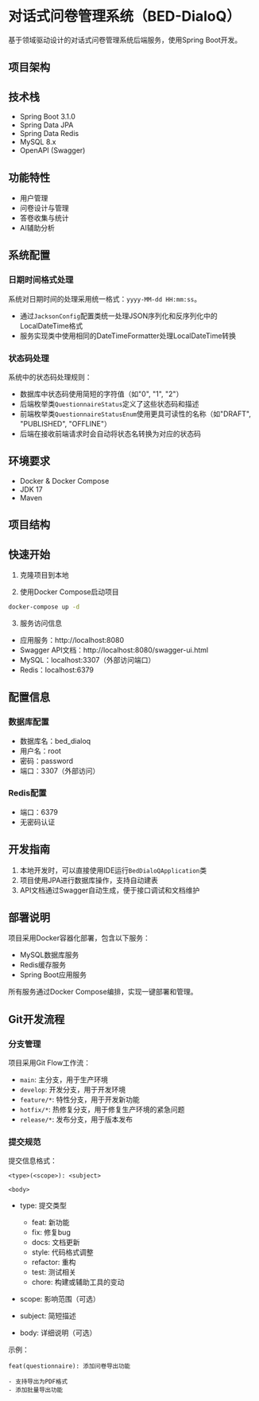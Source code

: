 # 对话式问卷管理系统（BED-DialoQ）

基于领域驱动设计的对话式问卷管理系统后端服务，使用Spring Boot开发。

## 项目架构

## 技术栈

- Spring Boot 3.1.0
- Spring Data JPA
- Spring Data Redis
- MySQL 8.x
- OpenAPI (Swagger)

## 功能特性

- 用户管理
- 问卷设计与管理
- 答卷收集与统计
- AI辅助分析

## 系统配置

### 日期时间格式处理

系统对日期时间的处理采用统一格式：`yyyy-MM-dd HH:mm:ss`。

- 通过`JacksonConfig`配置类统一处理JSON序列化和反序列化中的LocalDateTime格式
- 服务实现类中使用相同的DateTimeFormatter处理LocalDateTime转换

### 状态码处理

系统中的状态码处理规则：

- 数据库中状态码使用简短的字符值（如"0", "1", "2"）
- 后端枚举类`QuestionnaireStatus`定义了这些状态码和描述
- 前端枚举类`QuestionnaireStatusEnum`使用更具可读性的名称（如"DRAFT", "PUBLISHED", "OFFLINE"）
- 后端在接收前端请求时会自动将状态名转换为对应的状态码

## 环境要求

- Docker & Docker Compose
- JDK 17
- Maven

## 项目结构

## 快速开始

1. 克隆项目到本地

2. 使用Docker Compose启动项目
```bash
docker-compose up -d
```

3. 服务访问信息
- 应用服务：http://localhost:8080
- Swagger API文档：http://localhost:8080/swagger-ui.html
- MySQL：localhost:3307（外部访问端口）
- Redis：localhost:6379

## 配置信息

### 数据库配置
- 数据库名：bed_dialoq
- 用户名：root
- 密码：password
- 端口：3307（外部访问）

### Redis配置
- 端口：6379
- 无密码认证

## 开发指南

1. 本地开发时，可以直接使用IDE运行`BedDialoQApplication`类
2. 项目使用JPA进行数据库操作，支持自动建表
3. API文档通过Swagger自动生成，便于接口调试和文档维护

## 部署说明

项目采用Docker容器化部署，包含以下服务：
- MySQL数据库服务
- Redis缓存服务
- Spring Boot应用服务

所有服务通过Docker Compose编排，实现一键部署和管理。

## Git开发流程

### 分支管理

项目采用Git Flow工作流：

- `main`: 主分支，用于生产环境
- `develop`: 开发分支，用于开发环境
- `feature/*`: 特性分支，用于开发新功能
- `hotfix/*`: 热修复分支，用于修复生产环境的紧急问题
- `release/*`: 发布分支，用于版本发布

### 提交规范

提交信息格式：
```
<type>(<scope>): <subject>

<body>
```

- type: 提交类型
  - feat: 新功能
  - fix: 修复bug
  - docs: 文档更新
  - style: 代码格式调整
  - refactor: 重构
  - test: 测试相关
  - chore: 构建或辅助工具的变动

- scope: 影响范围（可选）
- subject: 简短描述
- body: 详细说明（可选）

示例：
```
feat(questionnaire): 添加问卷导出功能

- 支持导出为PDF格式
- 添加批量导出功能
```